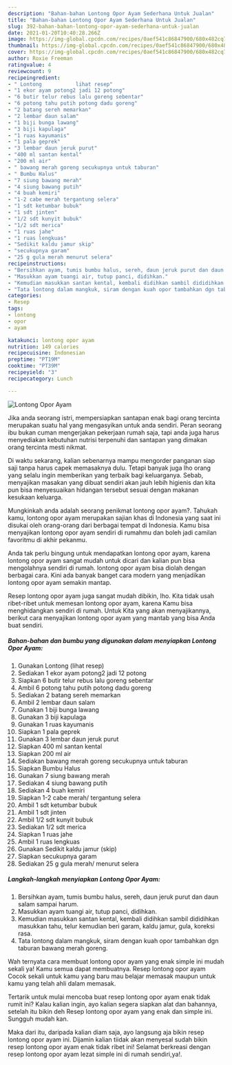 ```yaml
---
description: "Bahan-bahan Lontong Opor Ayam Sederhana Untuk Jualan"
title: "Bahan-bahan Lontong Opor Ayam Sederhana Untuk Jualan"
slug: 392-bahan-bahan-lontong-opor-ayam-sederhana-untuk-jualan
date: 2021-01-20T10:40:28.266Z
image: https://img-global.cpcdn.com/recipes/0aef541c86847900/680x482cq70/lontong-opor-ayam-foto-resep-utama.jpg
thumbnail: https://img-global.cpcdn.com/recipes/0aef541c86847900/680x482cq70/lontong-opor-ayam-foto-resep-utama.jpg
cover: https://img-global.cpcdn.com/recipes/0aef541c86847900/680x482cq70/lontong-opor-ayam-foto-resep-utama.jpg
author: Roxie Freeman
ratingvalue: 4
reviewcount: 9
recipeingredient:
- " Lontong           lihat resep"
- "1 ekor ayam potong2 jadi 12 potong"
- "6 butir telur rebus lalu goreng sebentar"
- "6 potong tahu putih potong dadu goreng"
- "2 batang sereh memarkan"
- "2 lembar daun salam"
- "1 biji bunga lawang"
- "3 biji kapulaga"
- "1 ruas kayumanis"
- "1 pala geprek"
- "3 lembar daun jeruk purut"
- "400 ml santan kental"
- "200 ml air"
- " bawang merah goreng secukupnya untuk taburan"
- " Bumbu Halus"
- "7 siung bawang merah"
- "4 siung bawang putih"
- "4 buah kemiri"
- "1-2 cabe merah tergantung selera"
- "1 sdt ketumbar bubuk"
- "1 sdt jinten"
- "1/2 sdt kunyit bubuk"
- "1/2 sdt merica"
- "1 ruas jahe"
- "1 ruas lengkuas"
- "Sedikit kaldu jamur skip"
- "secukupnya garam"
- "25 g gula merah menurut selera"
recipeinstructions:
- "Bersihkan ayam, tumis bumbu halus, sereh, daun jeruk purut dan daun salam sampai harum."
- "Masukkan ayam tuangi air, tutup panci, didihkan."
- "Kemudian masukkan santan kental, kembali didihkan sambil dididihkan masukkan tahu, telur kemudian beri garam, kaldu jamur, gula, koreksi rasa."
- "Tata lontong dalam mangkuk, siram dengan kuah opor tambahkan dgn taburan bawang merah goreng."
categories:
- Resep
tags:
- lontong
- opor
- ayam

katakunci: lontong opor ayam 
nutrition: 149 calories
recipecuisine: Indonesian
preptime: "PT19M"
cooktime: "PT39M"
recipeyield: "3"
recipecategory: Lunch

---
```



![Lontong Opor Ayam](https://img-global.cpcdn.com/recipes/0aef541c86847900/680x482cq70/lontong-opor-ayam-foto-resep-utama.jpg)

Jika anda seorang istri, mempersiapkan santapan enak bagi orang tercinta merupakan suatu hal yang mengasyikan untuk anda sendiri. Peran seorang ibu bukan cuman mengerjakan pekerjaan rumah saja, tapi anda juga harus menyediakan kebutuhan nutrisi terpenuhi dan santapan yang dimakan orang tercinta mesti nikmat.

Di waktu  sekarang, kalian sebenarnya mampu mengorder panganan siap saji tanpa harus capek memasaknya dulu. Tetapi banyak juga lho orang yang selalu ingin memberikan yang terbaik bagi keluarganya. Sebab, menyajikan masakan yang dibuat sendiri akan jauh lebih higienis dan kita pun bisa menyesuaikan hidangan tersebut sesuai dengan makanan kesukaan keluarga. 



Mungkinkah anda adalah seorang penikmat lontong opor ayam?. Tahukah kamu, lontong opor ayam merupakan sajian khas di Indonesia yang saat ini disukai oleh orang-orang dari berbagai tempat di Indonesia. Kamu bisa menyajikan lontong opor ayam sendiri di rumahmu dan boleh jadi camilan favoritmu di akhir pekanmu.

Anda tak perlu bingung untuk mendapatkan lontong opor ayam, karena lontong opor ayam sangat mudah untuk dicari dan kalian pun bisa mengolahnya sendiri di rumah. lontong opor ayam bisa diolah dengan berbagai cara. Kini ada banyak banget cara modern yang menjadikan lontong opor ayam semakin mantap.

Resep lontong opor ayam juga sangat mudah dibikin, lho. Kita tidak usah ribet-ribet untuk memesan lontong opor ayam, karena Kamu bisa menghidangkan sendiri di rumah. Untuk Kita yang akan menyajikannya, berikut cara menyajikan lontong opor ayam yang mantab yang bisa Anda buat sendiri.

<!--inarticleads1-->

##### Bahan-bahan dan bumbu yang digunakan dalam menyiapkan Lontong Opor Ayam:

1. Gunakan  Lontong           (lihat resep)
1. Sediakan 1 ekor ayam potong2 jadi 12 potong
1. Siapkan 6 butir telur rebus lalu goreng sebentar
1. Ambil 6 potong tahu putih potong dadu goreng
1. Sediakan 2 batang sereh memarkan
1. Ambil 2 lembar daun salam
1. Gunakan 1 biji bunga lawang
1. Gunakan 3 biji kapulaga
1. Gunakan 1 ruas kayumanis
1. Siapkan 1 pala geprek
1. Gunakan 3 lembar daun jeruk purut
1. Siapkan 400 ml santan kental
1. Siapkan 200 ml air
1. Sediakan  bawang merah goreng secukupnya untuk taburan
1. Siapkan  Bumbu Halus
1. Gunakan 7 siung bawang merah
1. Sediakan 4 siung bawang putih
1. Sediakan 4 buah kemiri
1. Siapkan 1-2 cabe merah/ tergantung selera
1. Ambil 1 sdt ketumbar bubuk
1. Ambil 1 sdt jinten
1. Ambil 1/2 sdt kunyit bubuk
1. Sediakan 1/2 sdt merica
1. Siapkan 1 ruas jahe
1. Ambil 1 ruas lengkuas
1. Gunakan Sedikit kaldu jamur (skip)
1. Siapkan secukupnya garam
1. Sediakan 25 g gula merah/ menurut selera




<!--inarticleads2-->

##### Langkah-langkah menyiapkan Lontong Opor Ayam:

1. Bersihkan ayam, tumis bumbu halus, sereh, daun jeruk purut dan daun salam sampai harum.
1. Masukkan ayam tuangi air, tutup panci, didihkan.
1. Kemudian masukkan santan kental, kembali didihkan sambil dididihkan masukkan tahu, telur kemudian beri garam, kaldu jamur, gula, koreksi rasa.
1. Tata lontong dalam mangkuk, siram dengan kuah opor tambahkan dgn taburan bawang merah goreng.




Wah ternyata cara membuat lontong opor ayam yang enak simple ini mudah sekali ya! Kamu semua dapat membuatnya. Resep lontong opor ayam Cocok sekali untuk kamu yang baru mau belajar memasak maupun untuk kamu yang telah ahli dalam memasak.

Tertarik untuk mulai mencoba buat resep lontong opor ayam enak tidak rumit ini? Kalau kalian ingin, ayo kalian segera siapkan alat dan bahannya, setelah itu bikin deh Resep lontong opor ayam yang enak dan simple ini. Sungguh mudah kan. 

Maka dari itu, daripada kalian diam saja, ayo langsung aja bikin resep lontong opor ayam ini. Dijamin kalian tiidak akan menyesal sudah bikin resep lontong opor ayam enak tidak ribet ini! Selamat berkreasi dengan resep lontong opor ayam lezat simple ini di rumah sendiri,ya!.


